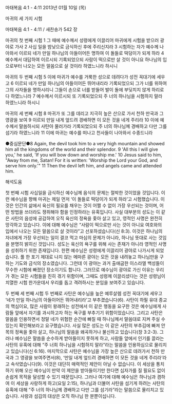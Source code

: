 마태복음 4:1 - 4:11 
2013년 01월 10일 (목)

마귀의 세 가지 시험



마태복음 4:1 - 4:11 / 새찬송가 542 장


마귀의 첫 번째 시험
1 그 때에 예수께서 성령에게 이끌리어 마귀에게 시험을 받으러 광야로 가사 2 사십 일을 밤낮으로 금식하신 후에 주리신지라 3 시험하는 자가 예수께 나아와서 이르되 네가 만일 하나님의 아들이어든 명하여 이 돌들로 떡덩이가 되게 하라 4 예수께서 대답하여 이르시되 기록되었으되 사람이 떡으로만 살 것이 아니요 하나님의 입으로부터 나오는 모든 말씀으로 살 것이라 하였느니라 하시니

마귀의 두 번째 시험
5 이에 마귀가 예수를 거룩한 성으로 데려다가 성전 꼭대기에 세우고 6 이르되 네가 만일 하나님의 아들이어든 뛰어내리라 기록되었으되 그가 너를 위하여 그의 사자들을 명하시리니 그들이 손으로 너를 받들어 발이 돌에 부딪치지 않게 하리로다 하였느니라 7 예수께서 이르시되 또 기록되었으되 주 너의 하나님을 시험하지 말라 하였느니라 하시니

마귀의 세 번째 시험
8 마귀가 또 그를 데리고 지극히 높은 산으로 가서 천하 만국과 그 영광을 보여 9 이르되 만일 내게 엎드려 경배하면 이 모든 것을 네게 주리라 10 이에 예수께서 말씀하시되 사탄아 물러가라 기록되었으되 주 너의 하나님께 경배하고 다만 그를 섬기라 하였느니라 11 이에 마귀는 예수를 떠나고 천사들이 나아와서 수종드니라

●중심문단●8 Again, the devil took him to a very high mountain and showed him all the kingdoms of the world and their splendor. 9 'All this I will give you,' he said, 'If you will bow down and worship me.' 10 Jesus said to him, "Away from me, Satan! For it is written: 'Worship the Lord your God, and serve him only.'" 11 Then the devil left him, and angels came and attended him.

해석도움





첫 번째 시험
사십일을 금식하신 예수님께 음식의 문제는 절박한 것이었을 것입니다. 이런 예수님을 향해 마귀는 제일 먼저 ‘이 돌들로 떡덩이가 되게 하라’고 시험했습니다. 이것은 인간의 삶에서 육신의 필요를 채우는 것이 어쩔 수 없이 가장 우선되는 것이며, 어떤 방법을 쓰더라도 쟁취해야 함을 인정하라는 유혹입니다. 사실 대부분의 성도는 이 같은 사탄의 음성에 공감하여 오직 육신의 정욕을 좇아 살고 있고, 영적인 사명은 완전히 망각하고 있습니다. 이에 대해 예수님은 “사람이 떡으로만 사는 것이 아니요 여호와의 입에서 나오는 모든 말씀으로 살 것이라”고 선포하셨습니다(신 8:3). 이것은 하나님의 자녀에게 가장 우선되는 일이 결코 먹고 마심의 문제가 아니라, 하나님 뜻대로 사는 것임을 분명히 밝히신 것입니다. 성도는 육신의 욕구를 위해 사는 존재가 아니라 영적인 사명을 성취하기 위한 존재입니다. 한편 예수님은 성령에게 이끌리어 광야로 나가시게 되었습니다. 풀 한 포기 제대로 나지 않는 메마른 광야는 모든 것을 내려놓고 하나님만을 구하는 기도와 금식의 장소였습니다. 그런데 이 광야는 과거 출애굽한 이스라엘 백성들이 무수한 시험에 빠졌던 장소이기도 합니다. 그러므로 예수님이 광야로 가신 이유는 우리가 겪는 모든 시험들을 친히 겪기 위함이며, 그때도 성령께 이끌리셨다는 것은 성령님이 치열한 시험 한가운데서 우리를 돕고 격려하시는 분임을 보여주고 있습니다. 

두 번째 세 번째 시험
두 번째로 사탄은 예수님을 높은 예루살렘 성전 꼭대기에 세우고 ‘네가 만일 하나님의 아들이어든 뛰어내리라’고 부추겼습니다(6). 사탄이 하필 유대 종교의 핵심이요, 많은 사람이 왕래하는 성전에서 이 같은 행동을 요구한 것은 예수님에게 사람들 앞에서 자기를 과시하고자 하는 욕구를 부추기기 위함이었습니다. 그리고 사탄은 말씀을 인용하면서 정말 네가 위험한 순간에 빠질 때 하나님께서 말씀대로 지켜 주실 수 있는지 확인해보라고 요구했습니다. 사실 많은 성도는 이 같은 사탄의 부추김에 빠져 안목의 정욕을 좇아 살고, 하나님의 말씀을 왜곡하거나 불신하고 있습니다(창 3:2-3). 그러나 예수님은 말씀을 순수하게 받아들이지 못하게 하고, 사람들 앞에서 인기를 끌라는 사탄의 유혹에 대해 “주 너희 하나님을 시험하지 말라”라는 말씀을 인용하심으로 물리치고 있습니다(신 6:16). 마지막으로 사탄은 예수님을 가장 높은 산으로 데려가서 천하 만국과 그 영광을 보여주면서(8), ‘만일 내게 엎드려 경배하면 이 모든 것을 네게 주리라’라고 속삭였습니다(9). 이것은 대단히 매력적인 제안이 아닐 수 없습니다. 이 세상을 통치하기 위해 오신 예수님이 만약 이 제안을 받아들이기만 한다면 십자가를 질 필요도 없이 손쉽게 목적을 달성할 수 있기 때문입니다. 그러나 여기에 대해 예수님은 하나님과 겸하여 이 세상을 사랑하게 하고(요일 2:15), 하나님과 더불어 사탄을 섬기게 하려는 사탄의 유혹에 대해 “주 너의 하나님께 경배하고 다만 그를 섬기라”라는 말씀으로 물리치고 있습니다. 사랑과 섬김의 대상은 오직 하나님 한 분뿐이십니다.